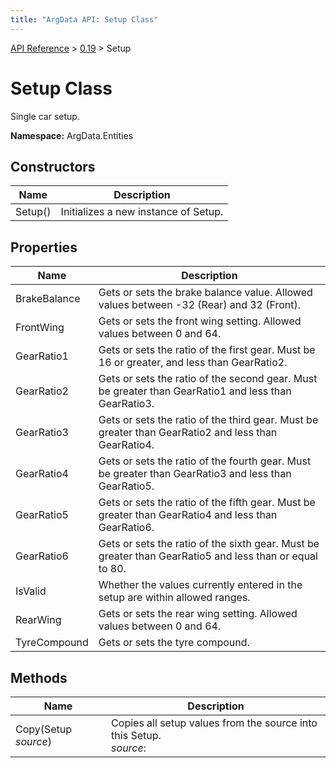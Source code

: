 ```yaml
---
title: "ArgData API: Setup Class"
---
```


[API Reference](/argdata/api) &gt; [0.19](/argdata/api/0.19) &gt; Setup

# Setup Class

Single car setup.

**Namespace:** ArgData.Entities

## Constructors

<table class="table table-bordered table-striped ">
<thead>
  <tr>
    <th>Name</th>
    <th>Description</th>
  </tr>
</thead>
<tbody>
  <tr>
    <td>Setup()</td>
    <td>Initializes a new instance of Setup.</td>
  </tr>
</tbody>
</table>


## Properties

<table class="table table-bordered table-striped ">
<thead>
  <tr>
    <th>Name</th>
    <th>Description</th>
  </tr>
</thead>
<tbody>
  <tr>
    <td>BrakeBalance</td>
    <td>Gets or sets the brake balance value. Allowed values between -32 (Rear) and 32 (Front).</td>
  </tr>
  <tr>
    <td>FrontWing</td>
    <td>Gets or sets the front wing setting. Allowed values between 0 and 64.</td>
  </tr>
  <tr>
    <td>GearRatio1</td>
    <td>Gets or sets the ratio of the first gear. Must be 16 or greater, and less than GearRatio2.</td>
  </tr>
  <tr>
    <td>GearRatio2</td>
    <td>Gets or sets the ratio of the second gear. Must be greater than GearRatio1 and less than GearRatio3.</td>
  </tr>
  <tr>
    <td>GearRatio3</td>
    <td>Gets or sets the ratio of the third gear. Must be greater than GearRatio2 and less than GearRatio4.</td>
  </tr>
  <tr>
    <td>GearRatio4</td>
    <td>Gets or sets the ratio of the fourth gear. Must be greater than GearRatio3 and less than GearRatio5.</td>
  </tr>
  <tr>
    <td>GearRatio5</td>
    <td>Gets or sets the ratio of the fifth gear. Must be greater than GearRatio4 and less than GearRatio6.</td>
  </tr>
  <tr>
    <td>GearRatio6</td>
    <td>Gets or sets the ratio of the sixth gear. Must be greater than GearRatio5 and less than or equal to 80.</td>
  </tr>
  <tr>
    <td>IsValid</td>
    <td>Whether the values currently entered in the setup are within allowed ranges.</td>
  </tr>
  <tr>
    <td>RearWing</td>
    <td>Gets or sets the rear wing setting. Allowed values between 0 and 64.</td>
  </tr>
  <tr>
    <td>TyreCompound</td>
    <td>Gets or sets the tyre compound.</td>
  </tr>
</tbody>
</table>


## Methods

<table class="table table-bordered table-striped ">
<thead>
  <tr>
    <th>Name</th>
    <th>Description</th>
  </tr>
</thead>
<tbody>
  <tr>
    <td>Copy(Setup <em>source</em>)</td>
    <td>Copies all setup values from the source into this Setup.<br /><em>source</em>: <br /></td>
  </tr>
</tbody>
</table>


